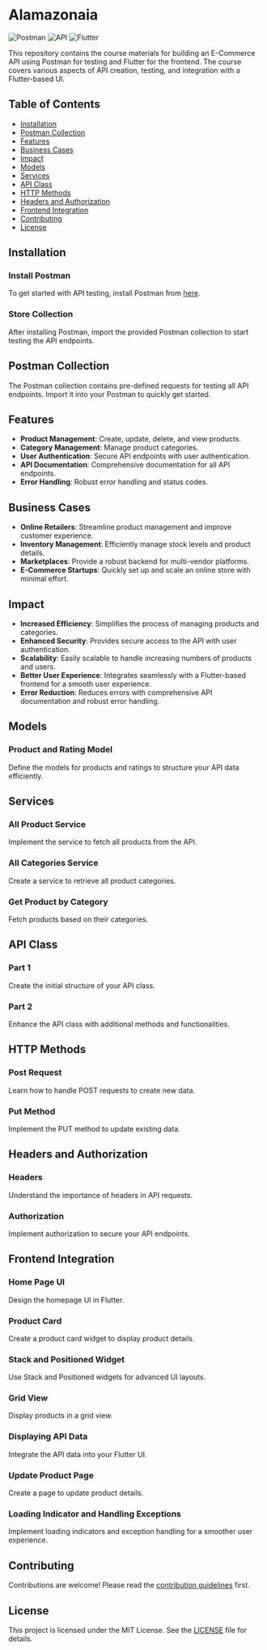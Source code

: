 # Alamazonaia

![Postman](https://img.shields.io/badge/Postman-FF6C37?style=for-the-badge&logo=postman&logoColor=white)
![API](https://img.shields.io/badge/API-0052CC?style=for-the-badge&logo=api&logoColor=white)
![Flutter](https://img.shields.io/badge/Flutter-02569B?style=for-the-badge&logo=flutter&logoColor=white)

This repository contains the course materials for building an E-Commerce API using Postman for testing and Flutter for the frontend. The course covers various aspects of API creation, testing, and integration with a Flutter-based UI.

## Table of Contents
- [Installation](#installation)
- [Postman Collection](#postman-collection)
- [Features](#features)
- [Business Cases](#business-cases)
- [Impact](#impact)
- [Models](#models)
- [Services](#services)
- [API Class](#api-class)
- [HTTP Methods](#http-methods)
- [Headers and Authorization](#headers-and-authorization)
- [Frontend Integration](#frontend-integration)
- [Contributing](#contributing)
- [License](#license)

## Installation

### Install Postman
To get started with API testing, install Postman from [here](https://www.postman.com/downloads/).

### Store Collection
After installing Postman, import the provided Postman collection to start testing the API endpoints.

## Postman Collection
The Postman collection contains pre-defined requests for testing all API endpoints. Import it into your Postman to quickly get started.

## Features
- **Product Management**: Create, update, delete, and view products.
- **Category Management**: Manage product categories.
- **User Authentication**: Secure API endpoints with user authentication.
- **API Documentation**: Comprehensive documentation for all API endpoints.
- **Error Handling**: Robust error handling and status codes.

## Business Cases
- **Online Retailers**: Streamline product management and improve customer experience.
- **Inventory Management**: Efficiently manage stock levels and product details.
- **Marketplaces**: Provide a robust backend for multi-vendor platforms.
- **E-Commerce Startups**: Quickly set up and scale an online store with minimal effort.

## Impact
- **Increased Efficiency**: Simplifies the process of managing products and categories.
- **Enhanced Security**: Provides secure access to the API with user authentication.
- **Scalability**: Easily scalable to handle increasing numbers of products and users.
- **Better User Experience**: Integrates seamlessly with a Flutter-based frontend for a smooth user experience.
- **Error Reduction**: Reduces errors with comprehensive API documentation and robust error handling.

## Models

### Product and Rating Model
Define the models for products and ratings to structure your API data efficiently.

## Services

### All Product Service
Implement the service to fetch all products from the API.

### All Categories Service
Create a service to retrieve all product categories.

### Get Product by Category
Fetch products based on their categories.

## API Class

### Part 1
Create the initial structure of your API class.

### Part 2
Enhance the API class with additional methods and functionalities.

## HTTP Methods

### Post Request
Learn how to handle POST requests to create new data.

### Put Method
Implement the PUT method to update existing data.

## Headers and Authorization

### Headers
Understand the importance of headers in API requests.

### Authorization
Implement authorization to secure your API endpoints.

## Frontend Integration

### Home Page UI
Design the homepage UI in Flutter.

### Product Card
Create a product card widget to display product details.

### Stack and Positioned Widget
Use Stack and Positioned widgets for advanced UI layouts.

### Grid View
Display products in a grid view.

### Displaying API Data
Integrate the API data into your Flutter UI.

### Update Product Page
Create a page to update product details.

### Loading Indicator and Handling Exceptions
Implement loading indicators and exception handling for a smoother user experience.

## Contributing
Contributions are welcome! Please read the [contribution guidelines](CONTRIBUTING.md) first.

## License
This project is licensed under the MIT License. See the [LICENSE](LICENSE) file for details.
